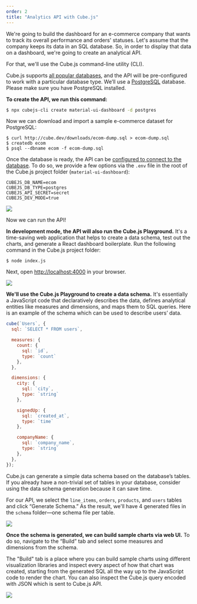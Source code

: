 ```yaml
---
order: 2
title: "Analytics API with Cube.js"
---
```


We're going to build the dashboard for an e-commerce company that wants to track its overall performance and orders' statuses. Let's assume that the company keeps its data in an SQL database. So, in order to display that data on a dashboard, we're going to create an analytical API.

For that, we'll use the Cube.js command-line utility (CLI).

Cube.js supports [all popular databases](https://cube.dev/docs/getting-started#2-connect-to-your-database), and the API will be pre-configured to work with a particular database type. We’ll use a [PostgreSQL](https://www.postgresql.org/) database. Please make sure you have PostgreSQL installed.

**To create the API, we run this command:**

```bash
$ npx cubejs-cli create material-ui-dashboard -d postgres
```

Now we can download and import a sample e-commerce dataset for PostgreSQL:

```
$ curl http://cube.dev/downloads/ecom-dump.sql > ecom-dump.sql
$ createdb ecom
$ psql --dbname ecom -f ecom-dump.sql
```

Once the database is ready, the API can be [configured to connect to the database](https://cube.dev/docs/connecting-to-the-database#configuring-connection-for-cube-js-cli-created-apps). To do so, we provide a few options via the `.env` file in the root of the Cube.js project folder (`material-ui-dashboard`):

```
CUBEJS_DB_NAME=ecom
CUBEJS_DB_TYPE=postgres
CUBEJS_API_SECRET=secret
CUBEJS_DEV_MODE=true
```

![](/images/start.gif)

Now we can run the API!

**In development mode, the API will also run the Cube.js Playground.** It's a time-saving web application that helps to create a data schema, test out the charts, and generate a React dashboard boilerplate. Run the following command in the Cube.js project folder:

`$ node index.js`

Next, open [http://localhost:4000](http://localhost:4000/) in your browser.

![](/images/demo.gif)

**We'll use the Cube.js Playground to create a data schema.** It's essentially a JavaScript code that declaratively describes the data, defines analytical entities like measures and dimensions, and maps them to SQL queries. Here is an example of the schema which can be used to describe users’ data.

```jsx
cube(`Users`, {
  sql: `SELECT * FROM users`,

  measures: {
    count: {
      sql: `id`,
      type: `count`
    },
  },

  dimensions: {
    city: {
      sql: `city`,
      type: `string`
    },

    signedUp: {
      sql: `created_at`,
      type: `time`
    },

    companyName: {
      sql: `company_name`,
      type: `string`
    },
  },
});
```

Cube.js can generate a simple data schema based on the database’s tables. If you already have a non-trivial set of tables in your database, consider using the data schema generation because it can save time.

For our API, we select the `line_items`, `orders`, `products`, and `users` tables and click “Generate Schema.” As the result, we'll have 4 generated files in the `schema` folder—one schema file per table.

![](/images/image-37.png)

**Once the schema is generated, we can build sample charts via web UI.** To do so, navigate to the “Build” tab and select some measures and dimensions from the schema.

The "Build" tab is a place where you can build sample charts using different visualization libraries and inspect every aspect of how that chart was created, starting from the generated SQL all the way up to the JavaScript code to render the chart. You can also inspect the Cube.js query encoded with JSON which is sent to Cube.js API.

![](/images/image-05.png)